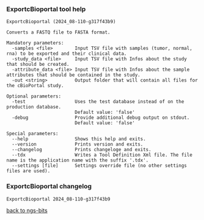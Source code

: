 ### ExportcBioportal tool help
	ExportcBioportal (2024_08-110-g317f43b9)
	
	Converts a FASTQ file to FASTA format.
	
	Mandatory parameters:
	  -samples <file>        Input TSV file with samples (tumor, normal, rna) to be exported and their clinical data.
	  -study_data <file>     Input TSV file with Infos about the study that should be created.
	  -attribute_data <file> Input TSV file with Infos about the sample attributes that should be contained in the study.
	  -out <string>          Output folder that will contain all files for the cBioPortal study.
	
	Optional parameters:
	  -test                  Uses the test database instead of on the production database.
	                         Default value: 'false'
	  -debug                 Provide additional debug output on stdout.
	                         Default value: 'false'
	
	Special parameters:
	  --help                 Shows this help and exits.
	  --version              Prints version and exits.
	  --changelog            Prints changeloge and exits.
	  --tdx                  Writes a Tool Definition Xml file. The file name is the application name with the suffix '.tdx'.
	  --settings [file]      Settings override file (no other settings files are used).
	
### ExportcBioportal changelog
	ExportcBioportal 2024_08-110-g317f43b9
	
[back to ngs-bits](https://github.com/imgag/ngs-bits)